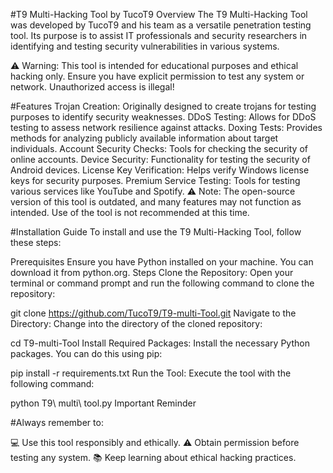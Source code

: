 #T9 Multi-Hacking Tool by TucoT9
Overview
The T9 Multi-Hacking Tool was developed by TucoT9 and his team as a versatile penetration testing tool. Its purpose is to assist IT professionals and security researchers in identifying and testing security vulnerabilities in various systems.

⚠️ Warning: This tool is intended for educational purposes and ethical hacking only. Ensure you have explicit permission to test any system or network. Unauthorized access is illegal!

#Features
Trojan Creation: Originally designed to create trojans for testing purposes to identify security weaknesses.
DDoS Testing: Allows for DDoS testing to assess network resilience against attacks.
Doxing Tests: Provides methods for analyzing publicly available information about target individuals.
Account Security Checks: Tools for checking the security of online accounts.
Device Security: Functionality for testing the security of Android devices.
License Key Verification: Helps verify Windows license keys for security purposes.
Premium Service Testing: Tools for testing various services like YouTube and Spotify.
⚠️ Note: The open-source version of this tool is outdated, and many features may not function as intended. Use of the tool is not recommended at this time.

#Installation Guide
To install and use the T9 Multi-Hacking Tool, follow these steps:

Prerequisites
Ensure you have Python installed on your machine. You can download it from python.org.
Steps
Clone the Repository: Open your terminal or command prompt and run the following command to clone the repository:

git clone https://github.com/TucoT9/T9-multi-Tool.git
Navigate to the Directory: Change into the directory of the cloned repository:

cd T9-multi-Tool
Install Required Packages: Install the necessary Python packages. You can do this using pip:


pip install -r requirements.txt
Run the Tool: Execute the tool with the following command:

python T9\ multi\ tool.py
Important Reminder

#Always remember to:

💻 Use this tool responsibly and ethically.
⚠️ Obtain permission before testing any system.
📚 Keep learning about ethical hacking practices.
